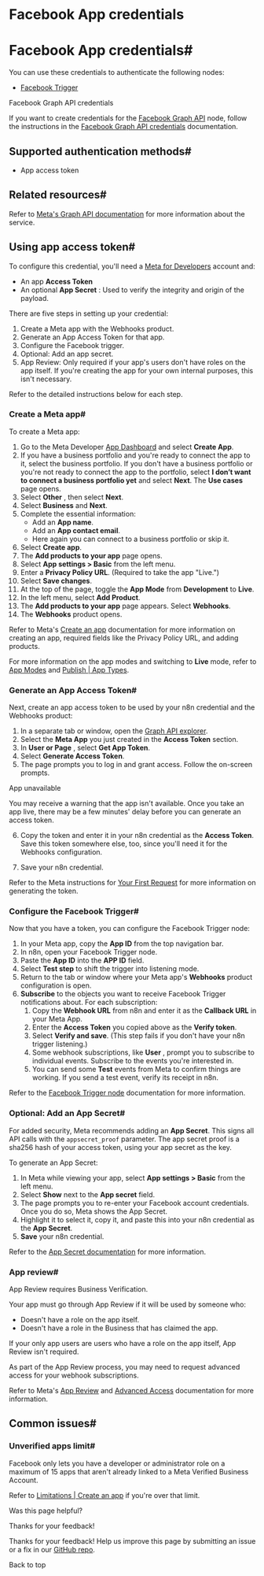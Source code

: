# Facebook App credentials

[ ](https://github.com/n8n-io/n8n-docs/edit/main/docs/integrations/builtin/credentials/facebookapp.md "Edit this page")

# Facebook App credentials#

You can use these credentials to authenticate the following nodes:

  * [Facebook Trigger](../../trigger-nodes/n8n-nodes-base.facebooktrigger/)



Facebook Graph API credentials

If you want to create credentials for the [Facebook Graph API](../../app-nodes/n8n-nodes-base.facebookgraphapi/) node, follow the instructions in the [Facebook Graph API credentials](../facebookgraph/) documentation.

## Supported authentication methods#

  * App access token



## Related resources#

Refer to [Meta's Graph API documentation](https://developers.facebook.com/docs/graph-api/overview) for more information about the service.

## Using app access token#

To configure this credential, you'll need a [Meta for Developers](https://developers.facebook.com/) account and:

  * An app **Access Token**
  * An optional **App Secret** : Used to verify the integrity and origin of the payload.



There are five steps in setting up your credential:

  1. Create a Meta app with the Webhooks product.
  2. Generate an App Access Token for that app.
  3. Configure the Facebook trigger.
  4. Optional: Add an app secret.
  5. App Review: Only required if your app's users don't have roles on the app itself. If you're creating the app for your own internal purposes, this isn't necessary.



Refer to the detailed instructions below for each step.

### Create a Meta app#

To create a Meta app:

  1. Go to the Meta Developer [App Dashboard](https://developers.facebook.com/apps) and select **Create App**.
  2. If you have a business portfolio and you're ready to connect the app to it, select the business portfolio. If you don't have a business portfolio or you're not ready to connect the app to the portfolio, select **I don’t want to connect a business portfolio yet** and select **Next**. The **Use cases** page opens.
  3. Select **Other** , then select **Next**.
  4. Select **Business** and **Next**.
  5. Complete the essential information:
     * Add an **App name**.
     * Add an **App contact email**.
     * Here again you can connect to a business portfolio or skip it.
  6. Select **Create app**.
  7. The **Add products to your app** page opens.
  8. Select **App settings > Basic** from the left menu.
  9. Enter a **Privacy Policy URL**. (Required to take the app "Live.")
  10. Select **Save changes**.
  11. At the top of the page, toggle the **App Mode** from **Development** to **Live**.
  12. In the left menu, select **Add Product**.
  13. The **Add products to your app** page appears. Select **Webhooks**.
  14. The **Webhooks** product opens.



Refer to Meta's [Create an app](https://developers.facebook.com/docs/development/create-an-app) documentation for more information on creating an app, required fields like the Privacy Policy URL, and adding products.

For more information on the app modes and switching to **Live** mode, refer to [App Modes](https://developers.facebook.com/docs/development/build-and-test/app-modes) and [Publish | App Types](https://developers.facebook.com/docs/development/release#app-types).

### Generate an App Access Token#

Next, create an app access token to be used by your n8n credential and the Webhooks product:

  1. In a separate tab or window, open the [Graph API explorer](https://developers.facebook.com/tools/explorer/).
  2. Select the **Meta App** you just created in the **Access Token** section.
  3. In **User or Page** , select **Get App Token**.
  4. Select **Generate Access Token**.
  5. The page prompts you to log in and grant access. Follow the on-screen prompts.

App unavailable

You may receive a warning that the app isn't available. Once you take an app live, there may be a few minutes' delay before you can generate an access token.

  6. Copy the token and enter it in your n8n credential as the **Access Token**. Save this token somewhere else, too, since you'll need it for the Webhooks configuration.

  7. Save your n8n credential.



Refer to the Meta instructions for [Your First Request](https://developers.facebook.com/docs/graph-api/get-started#get-started) for more information on generating the token.

### Configure the Facebook Trigger#

Now that you have a token, you can configure the Facebook Trigger node:

  1. In your Meta app, copy the **App ID** from the top navigation bar.
  2. In n8n, open your Facebook Trigger node.
  3. Paste the **App ID** into the **APP ID** field.
  4. Select **Test step** to shift the trigger into listening mode.
  5. Return to the tab or window where your Meta app's **Webhooks** product configuration is open.
  6. **Subscribe** to the objects you want to receive Facebook Trigger notifications about. For each subscription:
     1. Copy the **Webhook URL** from n8n and enter it as the **Callback URL** in your Meta App.
     2. Enter the **Access Token** you copied above as the **Verify token**.
     3. Select **Verify and save**. (This step fails if you don't have your n8n trigger listening.)
     4. Some webhook subscriptions, like **User** , prompt you to subscribe to individual events. Subscribe to the events you're interested in.
     5. You can send some **Test** events from Meta to confirm things are working. If you send a test event, verify its receipt in n8n.



Refer to the [Facebook Trigger node](../../trigger-nodes/n8n-nodes-base.facebooktrigger/) documentation for more information.

### Optional: Add an App Secret#

For added security, Meta recommends adding an **App Secret**. This signs all API calls with the `appsecret_proof` parameter. The app secret proof is a sha256 hash of your access token, using your app secret as the key.

To generate an App Secret:

  1. In Meta while viewing your app, select **App settings > Basic** from the left menu.
  2. Select **Show** next to the **App secret** field.
  3. The page prompts you to re-enter your Facebook account credentials. Once you do so, Meta shows the App Secret.
  4. Highlight it to select it, copy it, and paste this into your n8n credential as the **App Secret**.
  5. **Save** your n8n credential.



Refer to the [App Secret documentation](https://developers.facebook.com/docs/facebook-login/security#appsecret) for more information.

### App review#

App Review requires Business Verification.

Your app must go through App Review if it will be used by someone who:

  * Doesn't have a role on the app itself.
  * Doesn't have a role in the Business that has claimed the app.



If your only app users are users who have a role on the app itself, App Review isn't required.

As part of the App Review process, you may need to request advanced access for your webhook subscriptions.

Refer to Meta's [App Review](https://developers.facebook.com/docs/resp-plat-initiatives/app-review) and [Advanced Access](https://developers.facebook.com/docs/graph-api/overview/access-levels#advanced-access) documentation for more information.

## Common issues#

### Unverified apps limit#

Facebook only lets you have a developer or administrator role on a maximum of 15 apps that aren't already linked to a Meta Verified Business Account.

Refer to [Limitations | Create an app](https://developers.facebook.com/docs/development/create-an-app#limitations) if you're over that limit.

Was this page helpful? 

Thanks for your feedback! 

Thanks for your feedback! Help us improve this page by submitting an issue or a fix in our [GitHub repo](https://github.com/n8n-io/n8n-docs). 

Back to top 
